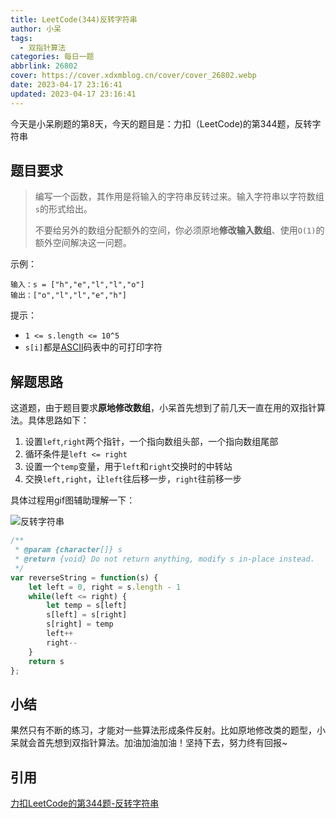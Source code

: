 ```yaml
---
title: LeetCode(344)反转字符串
author: 小呆
tags:
  - 双指针算法
categories: 每日一题
abbrlink: 26802
cover: https://cover.xdxmblog.cn/cover/cover_26802.webp
date: 2023-04-17 23:16:41
updated: 2023-04-17 23:16:41
---
```


今天是小呆刷题的第8天，今天的题目是：力扣（LeetCode)的第344题，反转字符串

## 题目要求

> 编写一个函数，其作用是将输入的字符串反转过来。输入字符串以字符数组`s`的形式给出。
>
> 不要给另外的数组分配额外的空间，你必须原地**修改输入数组**、使用`O(1)`的额外空间解决这一问题。
>

<!--more-->

示例：

```
输入：s = ["h","e","l","l","o"]
输出：["o","l","l","e","h"]
```

提示：

- `1 <= s.length <= 10^5`
- `s[i]`都是[ASCII](https://baike.baidu.com/item/ASCII)码表中的可打印字符

## 解题思路

这道题，由于题目要求**原地修改数组**，小呆首先想到了前几天一直在用的双指针算法。具体思路如下：

1. 设置`left`,`right`两个指针，一个指向数组头部，一个指向数组尾部
2. 循环条件是`left <= right`
3. 设置一个`temp`变量，用于`left`和`right`交换时的中转站
4. 交换`left,right`，让`left`往后移一步，`right`往前移一步

具体过程用gif图辅助理解一下：

![反转字符串](https://img.xdxmblog.cn/images/article_26802_01.gif)

```javascript
/**
 * @param {character[]} s
 * @return {void} Do not return anything, modify s in-place instead.
 */
var reverseString = function(s) {
    let left = 0, right = s.length - 1
    while(left <= right) {
        let temp = s[left]
        s[left] = s[right]
        s[right] = temp
        left++
        right--
    }
    return s
};
```

## 小结

果然只有不断的练习，才能对一些算法形成条件反射。比如原地修改类的题型，小呆就会首先想到双指针算法。加油加油加油！坚持下去，努力终有回报~

## 引用

[力扣LeetCode的第344题-反转字符串](https://leetcode.cn/problems/reverse-string)
